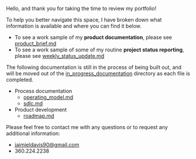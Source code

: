 Hello, and thank you for taking the time to review my portfolio!

To help you better navigate this space, I have broken down what information is available and where you can find it below.
* To see a work sample of my **product documentation**, please see [product_brief.md](https://github.com/JaimieLD/pdm_portfolio/blob/main/product_development/product_brief.md)
* To see a work sample of some of my routine **project status reporting**, please see [weekly_status_update.md](https://github.com/JaimieLD/pdm_portfolio/blob/main/reporting/weekly_status_update.md)

The following documentation is still in the process of being built out, and will be moved out of the [in_progress_documentation](https://github.com/JaimieLD/pdm_portfolio/tree/main/in_progress_documentation) directory as each file is completed.
* Process documentation
  * [operating_model.md](https://github.com/JaimieLD/pdm_portfolio/blob/main/in_progress_documentation/operating_model.md)
  * [sdlc.md](https://github.com/JaimieLD/pdm_portfolio/blob/main/in_progress_documentation/sdlc.md)
* Product development
  * [roadmap.md](https://github.com/JaimieLD/pdm_portfolio/blob/main/in_progress_documentation/roadmap.md)

Please feel free to contact me with any questions or to request any additional information:
* [jaimieldavis90@gmail.com](mailto:jaimieldavis90@gmail.com)
* 360.224.2238
